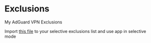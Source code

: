# Exclusions
My AdGuard VPN Exclusions

Import [this file](https://raw.githubusercontent.com/artembolotov/Exclusions/main/selective.txt) to your selective exclusions list and use app in selective mode
